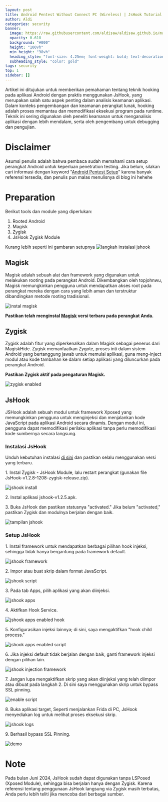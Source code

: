 ```yaml
---
layout: post
title: Android Pentest Without Connect PC (Wireless) | JsHook Tutorial
author: Aldi
categories: security
banner:
  image: https://raw.githubusercontent.com/aldisaw/aldisaw.github.io/master/assets/blog/Android%20pentest.jpg
  opacity: 0.618
  background: "#000"
  height: "100vh"
  min_height: "38vh"
  heading_style: "font-size: 4.25em; font-weight: bold; text-decoration: underline"
  subheading_style: "color: gold"
tags: security
top: 1
sidebar: []
---
```


Artikel ini ditujukan untuk memberikan pemahaman tentang teknik hooking pada aplikasi Android dengan praktis menggunakan JsHook, yang merupakan salah satu aspek penting dalam analisis keamanan aplikasi. Dalam konteks pengembangan dan keamanan perangkat lunak, hooking adalah proses memantau dan memodifikasi eksekusi program pada runtime. Teknik ini sering digunakan oleh peneliti keamanan untuk menganalisis aplikasi dengan lebih mendalam, serta oleh pengembang untuk debugging dan pengujian.

# Disclaimer
Asumsi penulis adalah bahwa pembaca sudah memahami cara setup perangkat Android untuk keperluan penetration testing. Jika belum, silakan cari informasi dengan keyword "[Android Pentest Setup](https://www.google.com/search?q=android%20pentest%20setup)" karena banyak referensi tersedia, dan penulis pun malas menulisnya di blog ini hehehe

# Preparation

Berikut tools dan module yang diperlukan:
1. Rooted Android
2. Magisk
3. Zygisk
4. JsHook Zygisk Module

Kurang lebih seperti ini gambaran setupnya
![langkah instalasi jshook](https://github.com/user-attachments/assets/ee61daad-2b83-40e4-9c5f-7f6ea7e2a628)


## Magisk
Magisk adalah sebuah alat dan framework yang digunakan untuk melakukan rooting pada perangkat Android. Dikembangkan oleh topjohnwu, Magisk memungkinkan pengguna untuk mendapatkan akses root pada perangkat mereka dengan cara yang lebih aman dan terstruktur dibandingkan metode rooting tradisional.

![instal magisk](https://github.com/user-attachments/assets/6f13eb7e-f008-4014-b089-4b41b08878eb)

**Pastikan telah menginstal [Magisk](https://topjohnwu.github.io/Magisk/install.html) versi terbaru pada perangkat Anda.**

## Zygisk
Zygisk adalah fitur yang diperkenalkan dalam Magisk sebagai penerus dari MagiskHide. Zygisk memanfaatkan Zygote, proses inti dalam sistem Android yang bertanggung jawab untuk memulai aplikasi, guna meng-inject modul atau kode tambahan ke dalam setiap aplikasi yang diluncurkan pada perangkat Android.

**Pastikan Zygisk aktif pada pengaturan Magisk.**

![zygisk enabled](https://github.com/user-attachments/assets/8ea28344-3656-4fc9-8001-a9eeba4e8fd7)

## JsHook
JSHook adalah sebuah modul untuk framework Xposed yang memungkinkan pengguna untuk menginjeksi dan menjalankan kode JavaScript pada aplikasi Android secara dinamis. Dengan modul ini, pengguna dapat memodifikasi perilaku aplikasi tanpa perlu memodifikasi kode sumbernya secara langsung.

### Instalasi JsHook

Unduh kebutuhan instalasi [di sini](https://github.com/JsHookApp/Download/releases/tag/files) dan pastikan selalu menggunakan versi yang terbaru.

1\. Instal Zygisk - JsHook Module, lalu restart perangkat (gunakan file JsHook-v1.2.8-1208-zygisk-release.zip).

![jshook install](https://github.com/user-attachments/assets/b1f0d707-a797-428d-9049-854a7b45e60e)

2\. Instal aplikasi jshook-v1.2.5.apk.

3\. Buka JsHook dan pastikan statusnya "activated." Jika belum "activated," pastikan Zygisk dan modulnya berjalan dengan baik.

![tampilan jshook](https://github.com/user-attachments/assets/edb411cb-427b-4422-a8e1-9bb6471fed48)


### Setup JsHook
1\. Instal framework untuk mendapatkan berbagai pilihan hook injeksi, sehingga tidak hanya bergantung pada framework default.

![jshook framework](https://github.com/user-attachments/assets/a2466e8f-3f66-4cbf-99e3-c6d521e29bfa)  

2\. Impor atau buat skrip dalam format JavaScript.

![jshook script](https://github.com/user-attachments/assets/bbb87c32-f375-4648-b113-4b849eb0646c)  

3\. Pada tab Apps, pilih aplikasi yang akan diinjeksi.

![jshook apps](https://github.com/user-attachments/assets/4c177b2e-2486-4374-a985-75e6a58727cd)  

4\. Aktifkan Hook Service.

![jshook apps enabled hook](https://github.com/user-attachments/assets/62ce62c3-5871-4085-8f85-c46481ed264a)  

5\. Konfigurasikan injeksi lainnya; di sini, saya mengaktifkan "hook child process."

![jshook apps enabled script](https://github.com/user-attachments/assets/7aa5eb44-0ca2-4958-a413-76163be51602)  

6\. Jika injeksi default tidak berjalan dengan baik, ganti framework injeksi dengan pilihan lain.

![jshook injection framework](https://github.com/user-attachments/assets/432bf716-21e6-4249-9c98-9243f976c2f7)  

7\. Jangan lupa mengaktifkan skrip yang akan diinjeksi yang telah diimpor atau dibuat pada langkah 2. Di sini saya menggunakan skrip untuk bypass SSL pinning.

![enable script](https://github.com/user-attachments/assets/968d850e-cb30-40c2-99d1-3d1b3d2f4ec0)  

8\. Buka aplikasi target, Seperti menjalankan Frida di PC, JsHook menyediakan log untuk melihat proses eksekusi skrip.

![jshook logs](https://github.com/user-attachments/assets/407d546b-27cd-4eea-b7b1-618d47287b4f)  

9\. Berhasil bypass SSL Pinning.

![demo](https://github.com/user-attachments/assets/d90034da-bb01-4d8d-b90c-5e8db192c4c1)  

# Note
Pada bulan Juni 2024, JsHook sudah dapat digunakan tanpa LSPosed (Xposed Module), sehingga bisa berjalan hanya dengan Zygisk. Karena referensi tentang penggunaan JsHook langsung via Zygisk masih terbatas, Anda perlu lebih teliti jika mencoba dari berbagai sumber.
